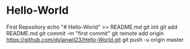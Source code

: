 # Hello-World
First Repository
echo "# Hello-World" >> README.md
git init
git add README.md
git commit -m "first commit"
git remote add origin https://github.com/dylanwil23/Hello-World.git
git push -u origin master
